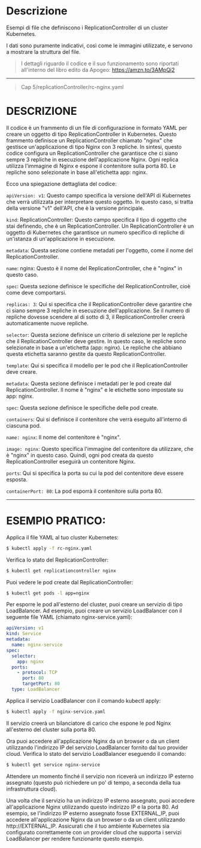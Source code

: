 # Descrizione

Esempi di file che definiscono i ReplicationController di un cluster Kubernetes.

I dati sono puramente indicativi, così come le immagini utilizzate, e servono a mostrare la struttura del file.

> I dettagli riguardo il codice e il suo funzionamento sono riportati all'interno del libro edito da Apogeo:
> https://amzn.to/3AMpQj2
-----------------------------------------------------------------------------------------------------------------
> Cap 5/replicationController/rc-nginx.yaml

# DESCRIZIONE
Il codice è un frammento di un file di configurazione in formato YAML per creare un oggetto di tipo ReplicationController in Kubernetes. 
Questo frammento definisce un ReplicationController chiamato "nginx" che gestisce un'applicazione di tipo Nginx con 3 repliche.
In sintesi, questo codice configura un ReplicationController che garantisce che ci siano sempre 3 repliche in esecuzione dell'applicazione Nginx. 
Ogni replica utilizza l'immagine di Nginx e espone il contenitore sulla porta 80. 
Le repliche sono selezionate in base all'etichetta app: nginx.

Ecco una spiegazione dettagliata del codice:

`apiVersion: v1`: Questo campo specifica la versione dell'API di Kubernetes che verrà utilizzata per interpretare questo oggetto. In questo caso, si tratta della versione "v1" dell'API, che è la versione principale.

`kind`: ReplicationController: Questo campo specifica il tipo di oggetto che stai definendo, che è un ReplicationController. Un ReplicationController è un oggetto di Kubernetes che garantisce un numero specifico di repliche di un'istanza di un'applicazione in esecuzione.

`metadata`: Questa sezione contiene metadati per l'oggetto, come il nome del ReplicationController.

`name`: nginx: Questo è il nome del ReplicationController, che è "nginx" in questo caso.

`spec`: Questa sezione definisce le specifiche del ReplicationController, cioè come deve comportarsi.

`replicas: 3`: Qui si specifica che il ReplicationController deve garantire che ci siano sempre 3 repliche in esecuzione dell'applicazione. Se il numero di repliche dovesse scendere al di sotto di 3, il ReplicationController creerà automaticamente nuove repliche.

`selector`: Questa sezione definisce un criterio di selezione per le repliche che il ReplicationController deve gestire. In questo caso, le repliche sono selezionate in base a un'etichetta (app: nginx). Le repliche che abbiano questa etichetta saranno gestite da questo ReplicationController.

`template`: Qui si specifica il modello per le pod che il ReplicationController deve creare.

`metadata`: Questa sezione definisce i metadati per le pod create dal ReplicationController. Il nome è "nginx" e le etichette sono impostate su app: nginx.

`spec`: Questa sezione definisce le specifiche delle pod create.

`containers`: Qui si definisce il contenitore che verrà eseguito all'interno di ciascuna pod.

`name: nginx`: Il nome del contenitore è "nginx".

`image: nginx`: Questo specifica l'immagine del contenitore da utilizzare, che è "nginx" in questo caso. Quindi, ogni pod creata da questo ReplicationController eseguirà un contenitore Nginx.

`ports`: Qui si specifica la porta su cui la pod del contenitore deve essere esposta.

`containerPort: 80`: La pod esporrà il contenitore sulla porta 80.

------------------------------------------------------------------------------------------------------
# ESEMPIO PRATICO:

Applica il file YAML al tuo cluster Kubernetes:
```bash
$ kubectl apply -f rc-nginx.yaml
```

Verifica lo stato del ReplicationController:
```bash
$ kubectl get replicationcontroller nginx
```

Puoi vedere le pod create dal ReplicationController:
```bash
$ kubectl get pods -l app=nginx
```

Per esporre le pod all'esterno del cluster, puoi creare un servizio di tipo LoadBalancer. 
Ad esempio, puoi creare un servizio LoadBalancer con il seguente file YAML (chiamato nginx-service.yaml):
```yaml
apiVersion: v1
kind: Service
metadata:
  name: nginx-service
spec:
  selector:
    app: nginx
  ports:
    - protocol: TCP
      port: 80
      targetPort: 80
  type: LoadBalancer
```

Applica il servizio LoadBalancer con il comando kubectl apply:

```bash
$ kubectl apply -f nginx-service.yaml
```
Il servizio creerà un bilanciatore di carico che espone le pod Nginx all'esterno del cluster sulla porta 80.

Ora puoi accedere all'applicazione Nginx da un browser o da un client utilizzando l'indirizzo IP del servizio LoadBalancer fornito dal tuo provider cloud.
Verifica lo stato del servizio LoadBalancer eseguendo il comando:
```bash
$ kubectl get service nginx-service
```
Attendere un momento finché il servizio non riceverà un indirizzo IP esterno assegnato (questo può richiedere un po' di tempo, a seconda della tua infrastruttura cloud).

Una volta che il servizio ha un indirizzo IP esterno assegnato, puoi accedere all'applicazione Nginx utilizzando questo indirizzo IP e la porta 80. 
Ad esempio, se l'indirizzo IP esterno assegnato fosse EXTERNAL_IP, puoi accedere all'applicazione Nginx da un browser o da un client utilizzando http://EXTERNAL_IP.
Assicurati che il tuo ambiente Kubernetes sia configurato correttamente con un provider cloud che supporta i servizi LoadBalancer per rendere funzionante questo esempio.


